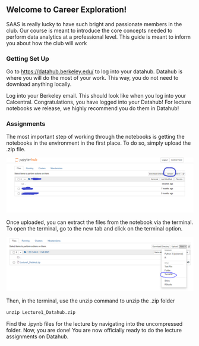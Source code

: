 ## Welcome to Career Exploration!

SAAS is really lucky to have such bright and passionate members in the club. Our course is meant to introduce the core concepts needed to perform data analytics at a professional level. This guide is meant to inform you about how the club will work 

### Getting Set Up

Go to https://datahub.berkeley.edu/ to log into your datahub. Datahub is where you will do the most of your work. This way, you do not need to download anything locally. 

Log into your Berkeley email. This should look like when you log into your Calcentral. Congratulations, you have logged into your Datahub! For lecture notebooks we release, we highly recommend you do them in Datahub!

### Assignments

The most important step of working through the notebooks is getting the notebooks in the environment in the first place. To do so, simply upload the .zip file.  

<div><img src="https://github.com/Mphan6139/Fall_2021_SAAS_CX/blob/c5035cade178fab67fc95c47b217737b1fc23941/docs/upload.PNG" class="img-responsive" alt=""> </div>


Once uploaded, you can extract the files from the notebook via the terminal. To open the terminal, go to the new tab and click on the terminal option.

<div><img src="https://github.com/Mphan6139/Fall_2021_SAAS_CX/blob/c5035cade178fab67fc95c47b217737b1fc23941/docs/terminal.PNG" class="img-responsive" alt=""> </div>

Then, in the terminal, use the unzip command to unzip the .zip folder

```markdown
unzip Lecture1_Datahub.zip
```

Find the .ipynb files for the lecture by navigating into the uncompressed folder. Now, you are done! You are now officially ready to do the lecture assignments on Datahub.  
